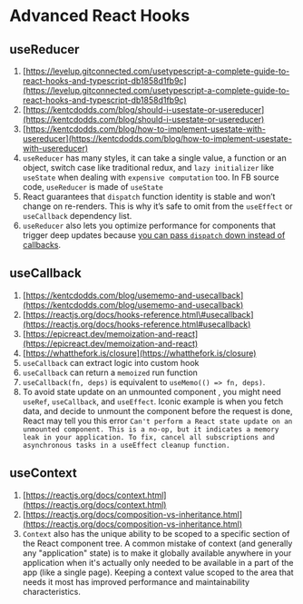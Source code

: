 # Advanced React Hooks

## useReducer

1. [https://levelup.gitconnected.com/usetypescript-a-complete-guide-to-react-hooks-and-typescript-db1858d1fb9c](https://levelup.gitconnected.com/usetypescript-a-complete-guide-to-react-hooks-and-typescript-db1858d1fb9c)
2. [https://kentcdodds.com/blog/should-i-usestate-or-usereducer](https://kentcdodds.com/blog/should-i-usestate-or-usereducer)
3. [https://kentcdodds.com/blog/how-to-implement-usestate-with-usereducer](https://kentcdodds.com/blog/how-to-implement-usestate-with-usereducer)
4. `useReducer` has many styles, it can take a single value, a function or an object, switch case like traditional redux, and `lazy initializer` like `useState` when dealing with `expensive computation` too. In FB source code, `useReducer` is made of `useState` 
5. React guarantees that `dispatch` function identity is stable and won’t change on re-renders. This is why it’s safe to omit from the `useEffect` or `useCallback` dependency list.
6. `useReducer` also lets you optimize performance for components that trigger deep updates because [you can pass `dispatch` down instead of callbacks](https://reactjs.org/docs/hooks-faq.html#how-to-avoid-passing-callbacks-down).

## useCallback

1. [https://kentcdodds.com/blog/usememo-and-usecallback](https://kentcdodds.com/blog/usememo-and-usecallback)
2. [https://reactjs.org/docs/hooks-reference.html\#usecallback](https://reactjs.org/docs/hooks-reference.html#usecallback)
3. [https://epicreact.dev/memoization-and-react](https://epicreact.dev/memoization-and-react)
4. [https://whatthefork.is/closure](https://whatthefork.is/closure)
5. `useCallback` can extract logic into custom hook
6. `useCallback` can return a `memoized` run function
7. `useCallback(fn, deps)` is equivalent to `useMemo(() => fn, deps)`.
8. To avoid state update on an unmounted component , you might need `useRef`, `useCallback`, and `useEffect`. Iconic example is when you fetch data, and decide to unmount the component before the request is done, React may tell you this error `Can't perform a React state update on an unmounted component. This is a no-op, but it indicates a memory leak in your application. To fix, cancel all subscriptions and asynchronous tasks in a useEffect cleanup function.`



## useContext

1. [https://reactjs.org/docs/context.html](https://reactjs.org/docs/context.html)
2. [https://reactjs.org/docs/composition-vs-inheritance.html](https://reactjs.org/docs/composition-vs-inheritance.html)
3. `Context` also has the unique ability to be scoped to a specific section of the React component tree. A common mistake of context \(and generally any "application" state\) is to make it globally available anywhere in your application when it's actually only needed to be available in a part of the app \(like a single page\). Keeping a context value scoped to the area that needs it most has improved performance and maintainability characteristics.

